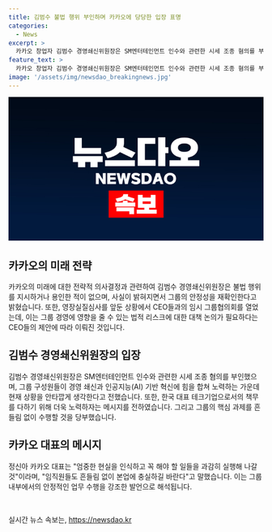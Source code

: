 ```yaml
---
title: 김범수 불법 행위 부인하며 카카오에 당당한 입장 표명
categories:
  - News
excerpt: >
  카카오 창업자 김범수 경영쇄신위원장은 SM엔터테인먼트 인수와 관련한 시세 조종 혐의를 부인하며, 검찰의 구속영장 청구에 대응했다. CEO들의 제안에 따라 그룹협의회를 열고 경영 전반에 영향을 끼치는 사법리스크에 대한 대책을 논의했다. 김 위원장은 어려움 속에서도 대표 테크기업으로서의 책무를 다할 것을 강조하며, 카카오 대표 역시 엄중한 현실을 받아들이고 본업에 충실할 것을 당부했다.
feature_text: >
  카카오 창업자 김범수 경영쇄신위원장은 SM엔터테인먼트 인수와 관련한 시세 조종 혐의를 부인하며, 검찰의 구속영장 청구에 대응했다. CEO들의 제안에 따라 그룹협의회를 열고 경영 전반에 영향을 끼치는 사법리스크에 대한 대책을 논의했다. 김 위원장은 어려움 속에서도 대표 테크기업으로서의 책무를 다할 것을 강조하며, 카카오 대표 역시 엄중한 현실을 받아들이고 본업에 충실할 것을 당부했다.
image: '/assets/img/newsdao_breakingnews.jpg'
---
```


<p><img src="/assets/img/newsdao_breakingnews.jpg" alt="flaretime 속보" /></p>

<h2 data-ke-size="size26">카카오의 미래 전략</h2>

<p>카카오의 미래에 대한 전략적 의사결정과 관련하여 김범수 경영쇄신위원장은 불법 행위를 지시하거나 용인한 적이 없으며, 사실이 밝혀지면서 그룹의 안정성을 재확인한다고 밝혔습니다. 또한, 영장실질심사를 앞둔 상황에서 CEO들과의 임시 그룹협의회를 열었는데, 이는 그룹 경영에 영향을 줄 수 있는 법적 리스크에 대한 대책 논의가 필요하다는 CEO들의 제안에 따라 이뤄진 것입니다.</p>

<h2 data-ke-size="size26">김범수 경영쇄신위원장의 입장</h2>

<p>김범수 경영쇄신위원장은 SM엔터테인먼트 인수와 관련한 시세 조종 혐의를 부인했으며, 그룹 구성원들이 경영 쇄신과 인공지능(AI) 기반 혁신에 힘을 합쳐 노력하는 가운데 현재 상황을 안타깝게 생각한다고 전했습니다. 또한, 한국 대표 테크기업으로서의 책무를 다하기 위해 더욱 노력하자는 메시지를 전하였습니다. 그리고 그룹의 핵심 과제를 흔들림 없이 수행할 것을 당부했습니다.</p>

<h2 data-ke-size="size26">카카오 대표의 메시지</h2>

<p>정신아 카카오 대표는 "엄중한 현실을 인식하고 꼭 해야 할 일들을 과감히 실행해 나갈 것"이라며, "임직원들도 흔들림 없이 본업에 충실하길 바란다"고 말했습니다. 이는 그룹 내부에서의 안정적인 업무 수행을 강조한 발언으로 해석됩니다.</p>

<p data-ke-size="size16">&nbsp;</p>
실시간 뉴스 속보는, <a href="https://newsdao.kr" rel="dofollow">https://newsdao.kr</a>


